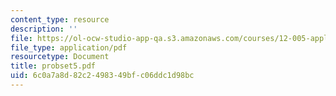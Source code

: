 ```yaml
---
content_type: resource
description: ''
file: https://ol-ocw-studio-app-qa.s3.amazonaws.com/courses/12-005-applications-of-continuum-mechanics-to-earth-atmospheric-and-planetary-sciences-spring-2006/6c0a7a8d82c2498349bfc06ddc1d98bc_probset5.pdf
file_type: application/pdf
resourcetype: Document
title: probset5.pdf
uid: 6c0a7a8d-82c2-4983-49bf-c06ddc1d98bc
---
```

